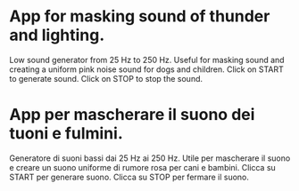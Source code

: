 # App for masking sound of thunder and lighting.
Low sound generator from 25 Hz to 250 Hz. 
Useful for masking sound and creating a uniform pink noise sound for dogs and children.
Click on START to generate sound.
Click on STOP to stop the sound.

# App per mascherare il suono dei tuoni e fulmini.
Generatore di suoni bassi dai 25 Hz ai 250 Hz. 
Utile per mascherare il suono e creare un suono uniforme di rumore rosa per cani e bambini.
Clicca su START per generare suono.
Clicca su STOP per fermare il suono.
